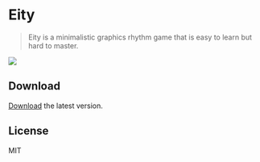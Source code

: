 # Eity
> Eity is a minimalistic graphics rhythm game that is easy to learn but hard to master.

![](https://i.imgur.com/dVGGHXX.jpg)

## Download

[Download](https://github.com/TheJeme/Eity/releases/ "Eity") the latest version.

## License

MIT
